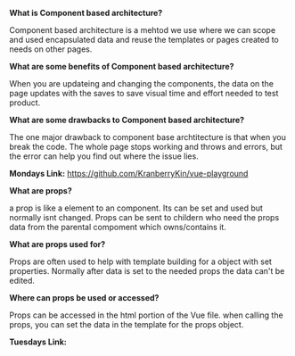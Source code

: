 **What is Component based architecture?**

Component based architecture is a mehtod we use where we can scope and used encapsulated data and reuse the templates or pages created to needs on other pages.

**What are some benefits of Component based architecture?**

When you are updateing and changing the components, the data on the page updates with the saves to save visual time and effort needed to test product.

**What are some drawbacks to Component based architecture?**

The one major drawback to component base archtitecture is that when you break the code. The whole page stops working and throws and errors, but the error can help you find out where the issue lies.


**Mondays Link:** https://github.com/KranberryKin/vue-playground


**What are props?**

a prop is like a element to an component. Its can be set and used but normally isnt changed. Props can be sent to childern who need the props data from the parental compoment which owns/contains it. 

**What are props used for?**

Props are often used to help with template building for a object with set properties. Normally after data is set to the needed props the data can't be edited.

**Where can props be used or accessed?**

Props can be accessed in the html portion of the Vue file. when calling the props, you can set the data in the template for the props object. 


**Tuesdays Link:**


